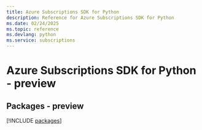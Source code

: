 ```yaml
---
title: Azure Subscriptions SDK for Python
description: Reference for Azure Subscriptions SDK for Python
ms.date: 02/24/2025
ms.topic: reference
ms.devlang: python
ms.service: subscriptions
---
```

# Azure Subscriptions SDK for Python - preview
## Packages - preview
[!INCLUDE [packages](subscriptions-index.md)]